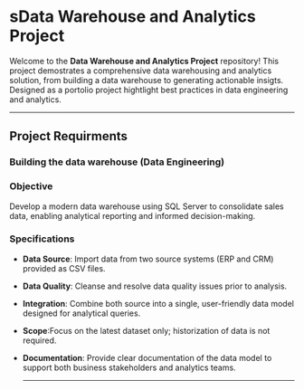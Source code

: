 # sData Warehouse and Analytics Project

Welcome to the **Data Warehouse and Analytics Project** repository! 
This project demostrates a comprehensive data warehousing and analytics solution, from building a data warehouse to generating actionable insigts. Designed as a portolio project hightlight best practices in data engineering and analytics. 


----
## Project Requirments

### Building the data warehouse (Data Engineering)
### Objective
Develop a modern data warehouse using  SQL Server to consolidate sales data, enabling analytical reporting and informed decision-making.

### Specifications
- **Data Source**: Import data from two source systems (ERP and CRM) provided as CSV files.
- **Data Quality**: Cleanse and resolve data quality issues prior to analysis.
- **Integration**: Combine both source into a single, user-friendly data model designed for analytical queries.
- **Scope**:Focus on the latest dataset only; historization of data is not required.
- **Documentation**: Provide clear documentation of the data model to support both business stakeholders and analytics teams.

  ---
  

